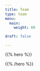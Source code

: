```yaml
---
title: Team
type: team
menu:
  main:
    weight: 60

draft: false

---
```


{{% hero %}}

<!-- TODO: filter and search -->

{{% /hero %}}